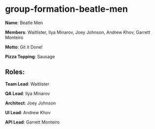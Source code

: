 # group-formation-beatle-men
**Name**: Beatle Men

**Members**: Waitlister, Ilya Minarov, Joey Johnson, Andrew Khov, Garrett Monteiro

**Motto**: Git it Done!

**Pizza Topping**: Sausage

## Roles: 

**Team Lead**: Waitlister

**QA Lead**: Ilya Minarov

**Architect**: Joey Johnson

**UI Lead**: Andrew Khov

**API Lead**: Garrett Monteiro
